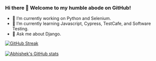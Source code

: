 ### Hi there 👋 Welcome to my humble abode on GitHub!

<!--
**Amanimal/amanimal** is a ✨ _special_ ✨ repository because its `README.md` (this file) appears on your GitHub profile.

Here are some ideas to get you started:
-->

- 🔭 I’m currently working on Python and Selenium.
- 🌱 I’m currently learning Javascript, Cypress, TestCafe, and Software Testing.
- 💬 Ask me about Django.
<!--
- 👯 I’m looking to collaborate on ...
- 🤔 I’m looking for help with ...
- 📫 How to reach me: [LinkedIn](https://www.linkedin.com/in/01anuraganand/)
- 😄 Pronouns: ...
- ⚡ Fun fact: ...
-->

[![GitHub Streak](https://github-readme-streak-stats.herokuapp.com?user=Amanimal&theme=flag-fiji&date_format=j%20M%5B%20Y%5D)](https://git.io/streak-stats)
<br><br>
[![Abhishek's GitHub stats](https://github-readme-stats.vercel.app/api?username=Amanimal&show_icons=true)](https://github.com/Amanimal/github-readme-stats)


